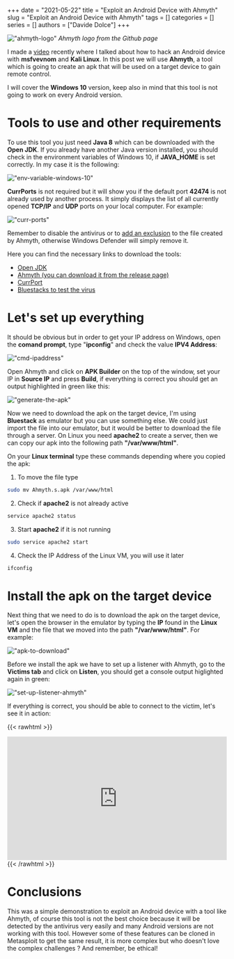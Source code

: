 +++ 
date = "2021-05-22"
title = "Exploit an Android Device with Ahmyth"
slug = "Exploit an Android Device with Ahmyth"
tags = []
categories = []
series = []
authors = ["Davide Dolce"]
+++

!["ahmyth-logo"](/images/posts/ahmyth/ahmyth-logo.png)
_Ahmyth logo from the Github page_

I made a [video](https://www.youtube.com/watch?v=lvpz9HVBWf8) recently where I talked about how to hack an Android device with **msfvevnom** and **Kali Linux**. In this post we will use **Ahmyth**, a tool which is going to create an apk that will be used on a target device to gain remote control. 

I will cover the **Windows 10** version, keep also in mind that this tool is not going to work on every Android version.

# Tools to use and other requirements

To use this tool you just need **Java 8** which can be downloaded with the **Open JDK**. If you already have another Java version installed,
you should check in the environment variables of Windows 10, if **JAVA_HOME** is set correctly. In my case it is the following:

!["env-variable-windows-10"](/images/posts/ahmyth/env-variable-windows-10.png)

**CurrPorts** is not required but it will show you if the default port **42474** is not already used by another process. It simply displays the list of all currently opened **TCP/IP** and **UDP** ports on your local computer. For example:

!["curr-ports"](/images/posts/ahmyth/curr-ports.png)

Remember to disable the antivirus or to [add an exclusion](https://support.microsoft.com/en-us/windows/add-an-exclusion-to-windows-security-811816c0-4dfd-af4a-47e4-c301afe13b26) to the file created by Ahmyth, otherwise Windows Defender will simply remove it. 

Here you can find the necessary links to download the tools:

- [Open JDK](https://adoptopenjdk.net/releases.html?variant=openjdk8&jvmVariant=hotspot)
- [Ahmyth (you can download it from the release page)](https://github.com/AhMyth/AhMyth-Android-RAT)
- [CurrPort](https://www.nirsoft.net/utils/cports.html)
- [Bluestacks to test the virus](https://www.bluestacks.com/it/index.html)

# Let's set up everything

It should be obvious but in order to get your IP address on Windows, open the **comand prompt**, type "**ipconfig**" and check the value **IPV4 Address**:

!["cmd-ipaddress"](/images/posts/ahmyth/cmd-ipaddress.png)

Open Ahmyth and click on **APK Builder** on the top of the window, set your IP in **Source IP** and press **Build**, if everything is correct you should get an output highlighted in green like this:

!["generate-the-apk"](/images/posts/ahmyth/generate-the-apk.png)

Now we need to download the apk on the target device, I'm using **Bluestack** as emulator but you can use something else. We could just import the file into our emulator, but it would be better to download the file through a server. On Linux you need **apache2** to create a server, then we can copy our apk into the following path  **"/var/www/html"**.

On your **Linux terminal** type these commands depending where you copied the apk:

1. To move the file type 
```sh
sudo mv Ahmyth.s.apk /var/www/html
```
2. Check if **apache2** is not already active
```sh
service apache2 status
```
3. Start **apache2** if it is not running
 ```sh
sudo service apache2 start
```
4. Check the IP Address of the Linux VM, you will use it later
```sh
ifconfig
```

# Install the apk on the target device

Next thing that we need to do is to download the apk on the target device, let's open the browser in the emulator by typing the **IP** found in the **Linux VM** and the file that we moved into the path **"/var/www/html"**. For example:

!["apk-to-download"](/images/posts/ahmyth/apk-to-download.png)

Before we install the apk we have to set up a listener with Ahmyth, go to the **Victims tab** and click on **Listen**, you should get a console output higlighted again in green:

!["set-up-listener-ahmyth"](/images/posts/ahmyth/set-up-listener-ahmyth.png)

If everything is correct, you should be able to connect to the victim, let's see it in action:

{{< rawhtml >}}
<style>
.video-container{
width: 100%;
max-width: 800px;
margin: 0 auto; 
}
.video-responsive{
    overflow:hidden;
    padding-bottom:56.25%;
    position:relative;
    height:0;
}
.video-responsive iframe{
    left:0;
    top:0;
    height:100%;
    width:100%;
    position:absolute;
}
</style>
<div class="video-container">
  <div class="video-responsive">
<iframe src="https://player.vimeo.com/video/554490109" width="700" height="564" frameborder="0" allow="autoplay; fullscreen" allowfullscreen></iframe>
  </div>
</div>
{{< /rawhtml >}}

# Conclusions

This was a simple demonstration to exploit an Android device with a tool like Ahmyth, of course this tool is not the best choice because it will be detected by the antivirus very easily and many Android versions are not working with this tool. However some of these features can be cloned in Metasploit to get the same result, it is more complex but who doesn't love the complex challenges ? And remember, be ethical!